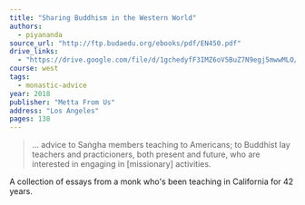```yaml
---
title: "Sharing Buddhism in the Western World"
authors:
  - piyananda
source_url: "http://ftp.budaedu.org/ebooks/pdf/EN450.pdf"
drive_links:
  - "https://drive.google.com/file/d/1gchedyfF3IMZ6oV5BuZ7N9egj5mwwMLO/view?usp=drivesdk"
course: west
tags:
  - monastic-advice
year: 2018
publisher: "Metta From Us"
address: "Los Angeles"
pages: 138
---
```


> … advice to Saṅgha members teaching to Americans; to Buddhist lay teachers and practicioners, both present and future, who are interested in engaging in [missionary] activities.

A collection of essays from a monk who's been teaching in California for 42 years.
